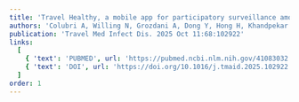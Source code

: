 ```yaml
---
title: 'Travel Healthy, a mobile app for participatory surveillance among U.S. international travelers'
authors: 'Colubri A, Willing N, Grozdani A, Dong Y, Hong H, Khandpekar M, Oliver E, Thwing J, Ryan ET, LaRocque RC'
publication: 'Travel Med Infect Dis. 2025 Oct 11:68:102922'
links:
  [
    { 'text': 'PUBMED', url: 'https://pubmed.ncbi.nlm.nih.gov/41083032'},
    { 'text': 'DOI', url: 'https://doi.org/10.1016/j.tmaid.2025.102922'},
  ]
order: 1
---
```

